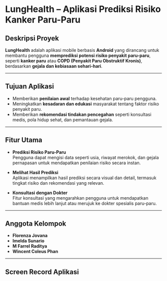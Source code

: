 # LungHealth – Aplikasi Prediksi Risiko Kanker Paru-Paru

## Deskripsi Proyek
**LungHealth** adalah aplikasi mobile berbasis **Android** yang dirancang untuk membantu pengguna **memprediksi potensi risiko penyakit paru-paru**, seperti **kanker paru** atau **COPD (Penyakit Paru Obstruktif Kronis)**, berdasarkan **gejala dan kebiasaan sehari-hari**.

---

## Tujuan Aplikasi
- Memberikan **penilaian awal** terhadap kesehatan paru-paru pengguna.
- Meningkatkan **kesadaran dan edukasi** masyarakat tentang faktor risiko penyakit paru.
- Memberikan **rekomendasi tindakan pencegahan** seperti konsultasi medis, pola hidup sehat, dan pemantauan gejala.

---

## Fitur Utama
- **Prediksi Risiko Paru-Paru**  
  Pengguna dapat mengisi data seperti usia, riwayat merokok, dan gejala pernapasan untuk mendapatkan penilaian risiko secara instan.

- **Melihat Hasil Prediksi**  
  Aplikasi menampilkan hasil prediksi secara visual dan detail, termasuk tingkat risiko dan rekomendasi yang relevan.

- **Konsultasi dengan Dokter**  
  Fitur konsultasi yang mengarahkan pengguna untuk mendapatkan bantuan medis lebih lanjut atau merujuk ke dokter spesialis paru-paru.

---

## Anggota Kelompok
- **Florenza Jovana**
- **Imelda Sunario**
- **M Farrel Raditya**
- **Wincent Coleus Phan**

---

## Screen Record Aplikasi
